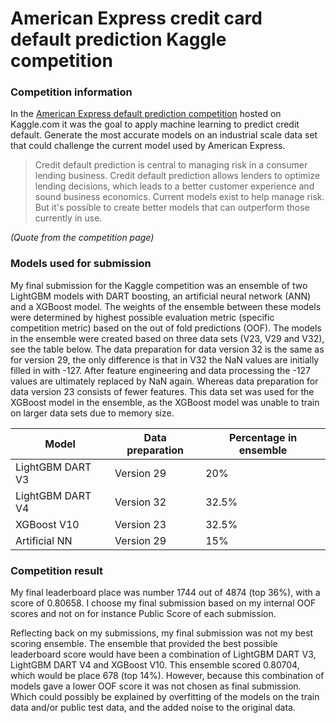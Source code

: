 # American Express credit card default prediction Kaggle competition
### Competition information
In the [American Express default prediction competition](https://www.kaggle.com/competitions/amex-default-prediction) hosted on Kaggle.com it was the goal to apply machine learning to predict credit default.
Generate the most accurate models on an industrial scale data set that could challenge the current model used by American Express.
> Credit default prediction is central to managing risk in a consumer lending business. Credit default prediction allows lenders to optimize lending decisions, which leads to a better customer experience and sound business economics. Current models exist to help manage risk. But it's possible to create better models that can outperform those currently in use.

*(Quote from the competition page)*

### Models used for submission
My final submission for the Kaggle competition was an ensemble of two LightGBM models with DART boosting,
an artificial neural network (ANN) and a XGBoost model. 
The weights of the ensemble between these models were determined by highest possible evaluation metric (specific competition metric) based on the out of fold predictions (OOF). 
The models in the ensemble were created based on three data sets (V23, V29 and V32), see the table below.
The data preparation for data version 32 is the same as for version 29,
the only difference is that in V32 the NaN values are initially filled in with -127. After feature engineering and data processing the -127 values are ultimately replaced by NaN again.
Whereas data preparation for data version 23 consists of fewer features. 
This data set was used for the XGBoost model in the ensemble, as the XGBoost model was unable to train on larger data sets due to memory size.

| Model | Data preparation | Percentage in ensemble |
| ------------- | ------------- | ------------- |
| LightGBM DART V3 | Version 29  | 20% |
| LightGBM DART V4 | Version 32  | 32.5% |
| XGBoost V10 | Version 23  | 32.5% | 
| Artificial NN | Version 29  | 15% |

### Competition result
My final leaderboard place was number 1744 out of 4874 (top 36%), with a score of 0.80658.
I choose my final submission based on my internal OOF scores and not on for instance Public Score of each submission.

Reflecting back on my submissions, my final submission was not my best scoring ensemble. 
The ensemble that provided the best possible leaderboard score would have been a combination of LightGBM DART V3, LightGBM DART V4 and XGBoost V10.
This ensemble scored 0.80704, which would be place 678 (top 14%).
However, because this combination of models gave a lower OOF score it was not chosen as final submission. 
Which could possibly be explained by overfitting of the models on the train data and/or public test data, and the added noise to the original data.